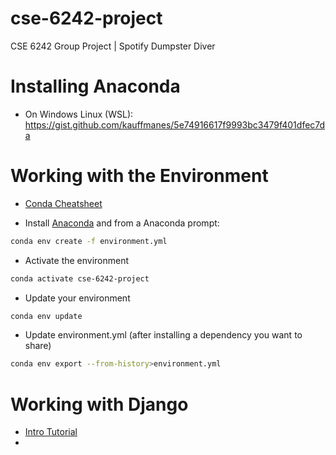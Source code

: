 # cse-6242-project
CSE 6242 Group Project | Spotify Dumpster Diver


# Installing Anaconda

* On Windows Linux (WSL): https://gist.github.com/kauffmanes/5e74916617f9993bc3479f401dfec7da

# Working with the Environment

* [Conda Cheatsheet](https://docs.conda.io/projects/conda/en/4.6.0/_downloads/52a95608c49671267e40c689e0bc00ca/conda-cheatsheet.pdf)

* Install [Anaconda](https://www.anaconda.com/products/distribution) and from a Anaconda prompt:

```bash
conda env create -f environment.yml
```

* Activate the environment

```bash
conda activate cse-6242-project
```

* Update your environment

```bash
conda env update
```

* Update environment.yml (after installing a dependency you want to share)

```bash
conda env export --from-history>environment.yml
```

# Working with Django

* [Intro Tutorial](https://docs.djangoproject.com/en/4.1/intro/tutorial01/#)
* 
